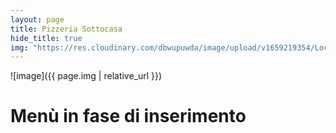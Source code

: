 ```yaml
---
layout: page
title: Pizzeria Sottocasa
hide_title: true
img: "https://res.cloudinary.com/dbwupuwda/image/upload/v1659219354/Locali/sottocasa.png"
---
```


![image]({{ page.img | relative_url }})

# Menù in fase di inserimento